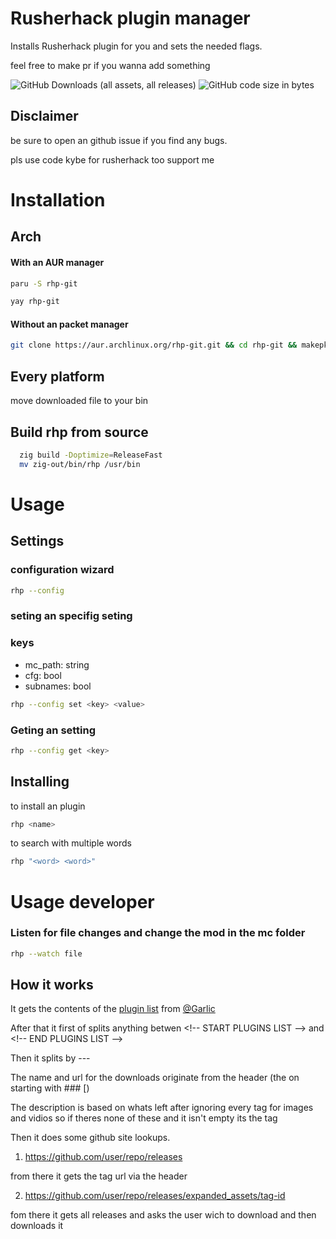 
# Rusherhack plugin manager

Installs Rusherhack plugin for you and sets the needed flags.

feel free to make pr if you wanna add something

![GitHub Downloads (all assets, all releases)](https://img.shields.io/github/downloads/kybe236/rhp/total?style=flat)
![GitHub code size in bytes](https://img.shields.io/github/languages/code-size/kybe236/rhp)

## Disclaimer

be sure to open an github issue if you find any bugs.

pls use code kybe for rusherhack too support me

# Installation

## Arch

#### With an AUR manager

```bash
paru -S rhp-git
```

```bash
yay rhp-git
```

#### Without an packet manager

```bash
git clone https://aur.archlinux.org/rhp-git.git && cd rhp-git && makepkg -si
```

## Every platform

move downloaded file to your bin

## Build rhp from source

```bash
  zig build -Doptimize=ReleaseFast
  mv zig-out/bin/rhp /usr/bin
```

# Usage

## Settings

### configuration wizard
```bash
rhp --config
```

### seting an specifig seting

### keys

- mc_path:  string
- cfg:  bool
- subnames: bool

```bash
rhp --config set <key> <value>
```

### Geting an setting

```bash
rhp --config get <key>
```

## Installing

to install an plugin

```bash
rhp <name>
```

to search with multiple words

```bash
rhp "<word> <word>"
```

# Usage developer

### Listen for file changes and change the mod in the mc folder

```bash
rhp --watch file
```

## How it works

It gets the contents of the [plugin list](https://github.com/RusherDevelopment/rusherhack-plugins) from [@Garlic](https://github.com/GarlicRot)

After that it first of splits anything betwen \<!-- START PLUGINS LIST --> and \<!-- END PLUGINS LIST -->

Then it splits by \---

The name and url for the downloads originate from the header (the on starting with \### [)

The description is based on whats left after ignoring every tag for images and vidios so if theres none of these and it isn't empty its the tag

Then it does some github site lookups.

1. https://github.com/user/repo/releases

from there it gets the tag url via the header 

2.  https://github.com/user/repo/releases/expanded_assets/tag-id

fom there it gets all releases and asks the user wich to download and then downloads it


